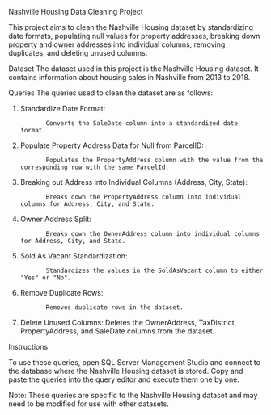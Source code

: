 Nashville Housing Data Cleaning Project

This project aims to clean the Nashville Housing dataset by standardizing date formats, populating null values for property addresses, 
breaking down property and owner addresses into individual columns, removing duplicates, and deleting unused columns.

Dataset
The dataset used in this project is the Nashville Housing dataset. It contains information about housing sales in Nashville from 2013 to 2018.

Queries
The queries used to clean the dataset are as follows:

1. Standardize Date Format:
              
              Converts the SaleDate column into a standardized date format.
              
2. Populate Property Address Data for Null from ParcelID:
              
              Populates the PropertyAddress column with the value from the corresponding row with the same ParcelId.
              
3. Breaking out Address into Individual Columns (Address, City, State):
              
              Breaks down the PropertyAddress column into individual columns for Address, City, and State.

4. Owner Address Split:
              
              Breaks down the OwnerAddress column into individual columns for Address, City, and State.

5. Sold As Vacant Standardization:
              
              Standardizes the values in the SoldAsVacant column to either "Yes" or "No".

6. Remove Duplicate Rows:
              
              Removes duplicate rows in the dataset.

7. Delete Unused Columns:
              Deletes the OwnerAddress, TaxDistrict, PropertyAddress, and SaleDate columns from the dataset.


Instructions

To use these queries, open SQL Server Management Studio and connect to the database where the Nashville Housing dataset is stored. 
Copy and paste the queries into the query editor and execute them one by one.

Note: These queries are specific to the Nashville Housing dataset and may need to be modified for use with other datasets.
